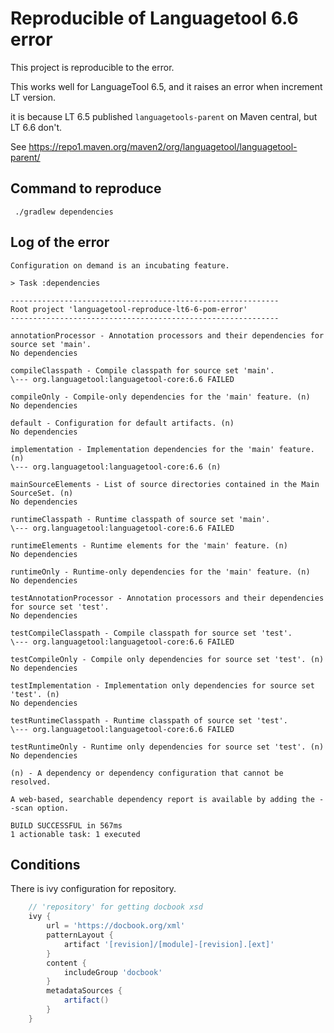 # Reproducible of Languagetool 6.6 error

This project is reproducible to the error.

This works well for LanguageTool 6.5, and it raises an error when increment LT version. 

it is because LT 6.5 published `languagetools-parent` on Maven central, but LT 6.6 don't.

See https://repo1.maven.org/maven2/org/languagetool/languagetool-parent/


## Command to reproduce
```shell
 ./gradlew dependencies
```

## Log of the error

```log
Configuration on demand is an incubating feature.

> Task :dependencies

------------------------------------------------------------
Root project 'languagetool-reproduce-lt6-6-pom-error'
------------------------------------------------------------

annotationProcessor - Annotation processors and their dependencies for source set 'main'.
No dependencies

compileClasspath - Compile classpath for source set 'main'.
\--- org.languagetool:languagetool-core:6.6 FAILED

compileOnly - Compile-only dependencies for the 'main' feature. (n)
No dependencies

default - Configuration for default artifacts. (n)
No dependencies

implementation - Implementation dependencies for the 'main' feature. (n)
\--- org.languagetool:languagetool-core:6.6 (n)

mainSourceElements - List of source directories contained in the Main SourceSet. (n)
No dependencies

runtimeClasspath - Runtime classpath of source set 'main'.
\--- org.languagetool:languagetool-core:6.6 FAILED

runtimeElements - Runtime elements for the 'main' feature. (n)
No dependencies

runtimeOnly - Runtime-only dependencies for the 'main' feature. (n)
No dependencies

testAnnotationProcessor - Annotation processors and their dependencies for source set 'test'.
No dependencies

testCompileClasspath - Compile classpath for source set 'test'.
\--- org.languagetool:languagetool-core:6.6 FAILED

testCompileOnly - Compile only dependencies for source set 'test'. (n)
No dependencies

testImplementation - Implementation only dependencies for source set 'test'. (n)
No dependencies

testRuntimeClasspath - Runtime classpath of source set 'test'.
\--- org.languagetool:languagetool-core:6.6 FAILED

testRuntimeOnly - Runtime only dependencies for source set 'test'. (n)
No dependencies

(n) - A dependency or dependency configuration that cannot be resolved.

A web-based, searchable dependency report is available by adding the --scan option.

BUILD SUCCESSFUL in 567ms
1 actionable task: 1 executed
```

## Conditions

There is ivy configuration for repository.

```gradle
    // 'repository' for getting docbook xsd
    ivy {
        url = 'https://docbook.org/xml'
        patternLayout {
            artifact '[revision]/[module]-[revision].[ext]'
        }
        content {
            includeGroup 'docbook'
        }
        metadataSources {
            artifact()
        }
    }
```